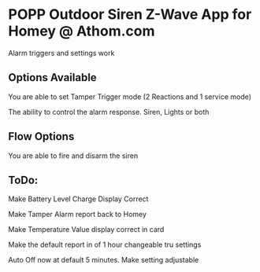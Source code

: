 # POPP Outdoor Siren Z-Wave App for Homey @ Athom.com

Alarm triggers and settings work

## Options Available

You are able to set Tamper Trigger mode (2 Reactions and 1 service mode)

The ability to control the alarm response. Siren, Lights or both

## Flow Options

You are able to fire and disarm the siren

## ToDo:

Make Battery Level Charge Display Correct

Make Tamper Alarm report back to Homey

Make Temperature Value display correct in card

Make the default report in of 1 hour changeable tru settings

Auto Off now at default 5 minutes. Make setting adjustable
